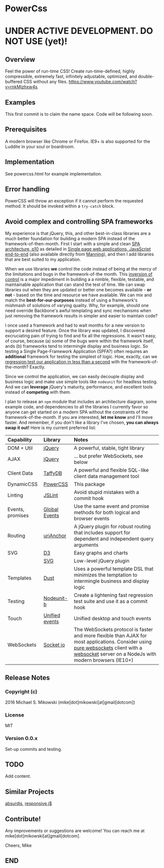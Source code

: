 PowerCss
========

UNDER ACTIVE DEVELOPMENT.  DO NOT USE (yet)!
============================================

Overview
--------
Feel the power of run-time CSS! Create run-time-defined, highly compressible, extremely fast,
infinitely adjustable, optimized, and double-buffered CSS without any files. 
https://www.youtube.com/watch?v=rnkMjzhxw4s.

Examples
--------
This first commit is to claim the name space.  Code will be following soon.

Prerequisites
-------------
A modern browser like Chrome or Firefox. IE9+ is also supported for the
Luddite in your soul or boardroom.

Implementation
--------------
See powercss.html for example implementation.

Error handling
--------------
PowerCSS will throw an exception if it cannot perform the requested
method.  It should be invoked within a `try-catch` block.

Avoid complex and controlling SPA frameworks
--------------------------------------------
My experience is that jQuery, this, and other best-in-class libraries
are a much better foundation for building a modern SPA instead of the
framework-of-then-month.  First I start with a simple and clean
[SPA architecture, p10][1] as detailed in 
[Single page web applications, JavaScript end-to-end][2]
(also available directly from [Manning][3]), and then I add libraries
that are best suited to my application.

When we use libraries **we** control the code instead of being at the mercy of the
limitations and bugs in the framework-of-the month. This [inversion
of control][4] is a major impediment in building a a nimble, flexible, testable,
and maintainable application that can stand the test of time.
We can swap libraries out when they are updated or better one becomes
available - **or not** - based on the time and resource we have available.
We can mix and match the **best-for-our-purposes** instead of using a framework's
mishmash of solutions of varying quality.  Why, for example, should one
need override Backbone's awful templating and sync mechanisms when just removing
the framework results in simpler and easier to maintain code?

I once used a framework and had to wait months for a new
version to support a desired feature. Once the library was updated,
I discovered excruciating pain of trying to find and fix all the regressions.
It wasn't easy, of course, because (a) some of the bugs were within the 
framework itself, ands (b) frameworks tend to intermingle display
and business logic.  So testing a Single Page-Framework Application
(SPFA?) often requires an **additional** framework for testing the
simplest of logic.  How, exactly, can we [regression test our application
in less than a second][5] with the framework-of-the-month? Exactly.

Since we control the application, we can easily decouple display and business
logic and make use simple tools like `nodeunit` for headless testing.
And we can **leverage** jQuery's maturity, performance, and excellent tools
instead of **competing** with them.

I plan to release an `npm` module that includes an architecture diagram,
some example code, and dependencies to all the libraries I currently favor
so anyone can get started on a modern SPA without the constraints of the
framework-of-the-month.  If you are interested, **let me know** and 
I'll move faster.  And remember, if you don't like a library I've chosen,
**you can always swap it out!** Here is my current preferred list:

| Capability   | Library              | Notes                             |
| :----------- | :------------------- | :-------------------------------- |
| DOM + Util   | [jQuery][6]          | A powerful, stable, tight library |
| AJAX         | [jQuery][6]          | ... but prefer WebSockets, see below |
| Client Data  | [TaffyDB][7]         | A powerful and flexible SQL-like client data management tool |
| DynamicCSS   | [PowerCSS][8]        | This package                      |
| Linting      | [JSLint][9]          | Avoid stupid mistakes with a commit hook |
| Events, promises | [Global Events][10] | Use the same event and promise methods for both logical and browser events |
| Routing      | [uriAnchor][11]      | A jQuery plugin for robust routing that includes support for dependent and independent query arguments |
| SVG          | [D3][12]             | Easy graphs and charts            |
|              | [SVG][13]            | Low-level jQuery plugin           |
| Templates    | [Dust][14]           | Uses a powerful template DSL that minimizes the temptation to intermingle  business and display logic |
| Testing      | [Nodeunit-b][15]     | Create a lightening fast regression test suite and use it as a commit hook |
| Touch        | [Unified events][16] | Unified desktop and touch events  |
| WebSockets   | [Socket io][17]      | The WebSockets protocol is faster and more flexible than AJAX for most applications. Consider using [pure websockets][18] client with a [websocket][19] server on a NodeJs with modern browsers (IE10+) |

Release Notes
-------------
### Copyright (c)
2016 Michael S. Mikowski (mike[dot]mikowski[at]gmail[dotcom])

### License
MIT

### Version 0.0.x
Set-up commits and testing.

TODO
----
Add content.

Similar Projects
----------------
[absurdjs][20], [responsive.j$][21]

Contribute!
-----------
Any improvements or suggestions are welcome! You can reach me at
mike[dot]mikowski[at]gmail[dotcom].

Cheers, Mike

END
---
[1]:https://github.com/mmikowski/spa/blob/master/slides/2013-10-22-make_it_rock.pdf
[2]:http://www.amazon.com/dp/1617290750
[3]:http://manning.com/mikowski
[4]:https://aerotwist.com/blog/the-cost-of-frameworks
[5]:https://youtu.be/aoH0J6lL2w0?t=47m15s
[6]:http://jquery.com/download
[7]:https://github.com/typicaljoe/taffydb
[8]:https://www.npmjs.com/package/powercss
[9]:https://www.npmjs.com/package/jslint
[10]:https://github.com/mmikowski/jquery.event.gevent
[11]:https://github.com/mmikowski/urianchor
[12]:https://github.com/mbostock/d3
[13]:http://keith-wood.name/svg.html
[14]:http://linkedin.github.io/dustjs
[15]:https://www.npmjs.com/package/nodeunit-b
[16]:https://github.com/mmikowski/jquery.event.ue
[17]:http://socket.io
[18]:https://developer.mozilla.org/en-US/docs/Web/API/WebSockets_API/Writing_WebSocket_client_applications
[19]:https://www.npmjs.com/package/websocket
[20]:http://absurdjs.com/
[21]:http://www.responsivejs.com/


